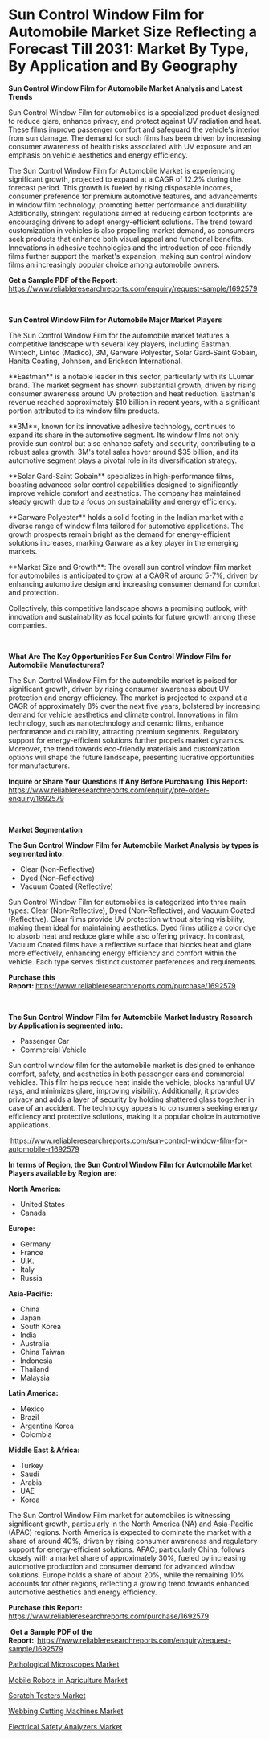 <p><h1>Sun Control Window Film for Automobile Market Size Reflecting a Forecast Till 2031: Market By Type, By Application and By Geography</h1></p><p><strong>Sun Control Window Film for Automobile Market Analysis and Latest Trends</strong></p>
<p><p>Sun Control Window Film for automobiles is a specialized product designed to reduce glare, enhance privacy, and protect against UV radiation and heat. These films improve passenger comfort and safeguard the vehicle's interior from sun damage. The demand for such films has been driven by increasing consumer awareness of health risks associated with UV exposure and an emphasis on vehicle aesthetics and energy efficiency.</p><p>The Sun Control Window Film for Automobile Market is experiencing significant growth, projected to expand at a CAGR of 12.2% during the forecast period. This growth is fueled by rising disposable incomes, consumer preference for premium automotive features, and advancements in window film technology, promoting better performance and durability. Additionally, stringent regulations aimed at reducing carbon footprints are encouraging drivers to adopt energy-efficient solutions. The trend toward customization in vehicles is also propelling market demand, as consumers seek products that enhance both visual appeal and functional benefits. Innovations in adhesive technologies and the introduction of eco-friendly films further support the market's expansion, making sun control window films an increasingly popular choice among automobile owners.</p></p>
<p><strong>Get a Sample PDF of the Report:&nbsp;</strong> <a href="https://www.reliableresearchreports.com/enquiry/request-sample/1692579?utm_campaign=1563&utm_medium=2&utm_source=Github&utm_content=ia&utm_term=20102024&utm_id=sun-control-window-film-for-automobile">https://www.reliableresearchreports.com/enquiry/request-sample/1692579</a></p>
<p>&nbsp;</p>
<p><strong>Sun Control Window Film for Automobile Major Market Players</strong></p>
<p><p>The Sun Control Window Film for the automobile market features a competitive landscape with several key players, including Eastman, Wintech, Lintec (Madico), 3M, Garware Polyester, Solar Gard-Saint Gobain, Hanita Coating, Johnson, and Erickson International.</p><p>**Eastman** is a notable leader in this sector, particularly with its LLumar brand. The market segment has shown substantial growth, driven by rising consumer awareness around UV protection and heat reduction. Eastman's revenue reached approximately $10 billion in recent years, with a significant portion attributed to its window film products.</p><p>**3M**, known for its innovative adhesive technology, continues to expand its share in the automotive segment. Its window films not only provide sun control but also enhance safety and security, contributing to a robust sales growth. 3M's total sales hover around $35 billion, and its automotive segment plays a pivotal role in its diversification strategy.</p><p>**Solar Gard-Saint Gobain** specializes in high-performance films, boasting advanced solar control capabilities designed to significantly improve vehicle comfort and aesthetics. The company has maintained steady growth due to a focus on sustainability and energy efficiency.</p><p>**Garware Polyester** holds a solid footing in the Indian market with a diverse range of window films tailored for automotive applications. The growth prospects remain bright as the demand for energy-efficient solutions increases, marking Garware as a key player in the emerging markets.</p><p>**Market Size and Growth**: The overall sun control window film market for automobiles is anticipated to grow at a CAGR of around 5-7%, driven by enhancing automotive design and increasing consumer demand for comfort and protection.</p><p>Collectively, this competitive landscape shows a promising outlook, with innovation and sustainability as focal points for future growth among these companies.</p></p>
<p>&nbsp;</p>
<p><strong>What Are The Key Opportunities For Sun Control Window Film for Automobile Manufacturers?</strong></p>
<p><p>The Sun Control Window Film for the automobile market is poised for significant growth, driven by rising consumer awareness about UV protection and energy efficiency. The market is projected to expand at a CAGR of approximately 8% over the next five years, bolstered by increasing demand for vehicle aesthetics and climate control. Innovations in film technology, such as nanotechnology and ceramic films, enhance performance and durability, attracting premium segments. Regulatory support for energy-efficient solutions further propels market dynamics. Moreover, the trend towards eco-friendly materials and customization options will shape the future landscape, presenting lucrative opportunities for manufacturers.</p></p>
<p><strong>Inquire or Share Your Questions If Any Before Purchasing This Report:</strong> <a href="https://www.reliableresearchreports.com/enquiry/pre-order-enquiry/1692579?utm_campaign=1563&utm_medium=2&utm_source=Github&utm_content=ia&utm_term=20102024&utm_id=sun-control-window-film-for-automobile">https://www.reliableresearchreports.com/enquiry/pre-order-enquiry/1692579</a></p>
<p>&nbsp;</p>
<p><strong>Market Segmentation</strong></p>
<p><strong>The Sun Control Window Film for Automobile Market Analysis by types is segmented into:</strong></p>
<p><ul><li>Clear (Non-Reflective)</li><li>Dyed (Non-Reflective)</li><li>Vacuum Coated (Reflective)</li></ul></p>
<p><p>Sun Control Window Film for automobiles is categorized into three main types: Clear (Non-Reflective), Dyed (Non-Reflective), and Vacuum Coated (Reflective). Clear films provide UV protection without altering visibility, making them ideal for maintaining aesthetics. Dyed films utilize a color dye to absorb heat and reduce glare while also offering privacy. In contrast, Vacuum Coated films have a reflective surface that blocks heat and glare more effectively, enhancing energy efficiency and comfort within the vehicle. Each type serves distinct customer preferences and requirements.</p></p>
<p><strong>Purchase this Report:&nbsp;</strong><a href="https://www.reliableresearchreports.com/purchase/1692579?utm_campaign=1563&utm_medium=2&utm_source=Github&utm_content=ia&utm_term=20102024&utm_id=sun-control-window-film-for-automobile">https://www.reliableresearchreports.com/purchase/1692579</a></p>
<p>&nbsp;</p>
<p><strong>The Sun Control Window Film for Automobile Market Industry Research by Application is segmented into:</strong></p>
<p><ul><li>Passenger Car</li><li>Commercial Vehicle</li></ul></p>
<p><p>Sun control window film for the automobile market is designed to enhance comfort, safety, and aesthetics in both passenger cars and commercial vehicles. This film helps reduce heat inside the vehicle, blocks harmful UV rays, and minimizes glare, improving visibility. Additionally, it provides privacy and adds a layer of security by holding shattered glass together in case of an accident. The technology appeals to consumers seeking energy efficiency and protective solutions, making it a popular choice in automotive applications.</p></p>
<p><a href="https://www.reliableresearchreports.com/sun-control-window-film-for-automobile-r1692579?utm_campaign=1563&utm_medium=2&utm_source=Github&utm_content=ia&utm_term=20102024&utm_id=sun-control-window-film-for-automobile">&nbsp;https://www.reliableresearchreports.com/sun-control-window-film-for-automobile-r1692579</a></p>
<p><strong>In terms of Region, the Sun Control Window Film for Automobile Market Players available by Region are:</strong></p>
<p>
    <p> <strong> North America: </strong>
        <ul>
            <li>United States</li>
            <li>Canada</li>
        </ul>
        </p> 
    <p> <strong> Europe: </strong>
        <ul>
            <li>Germany</li>
            <li>France</li>
            <li>U.K.</li>
            <li>Italy</li>
            <li>Russia</li>
        </ul>
        </p> 
    <p> <strong> Asia-Pacific: </strong>
        <ul>
            <li>China</li>
            <li>Japan</li>
            <li>South Korea</li>
            <li>India</li>
            <li>Australia</li>
            <li>China Taiwan</li>
            <li>Indonesia</li>
            <li>Thailand</li>
            <li>Malaysia</li>
        </ul>
        </p> 
    <p> <strong> Latin America: </strong>
        <ul>
            <li>Mexico</li>
            <li>Brazil</li>
            <li>Argentina Korea</li>
            <li>Colombia</li>
        </ul>
        </p> 
    <p> <strong> Middle East & Africa: </strong>
        <ul>
            <li>Turkey</li>
            <li>Saudi</li>
            <li>Arabia</li>
            <li>UAE</li>
            <li>Korea</li>
        </ul>
    </p>
    </p>
<p><p>The Sun Control Window Film market for automobiles is witnessing significant growth, particularly in the North America (NA) and Asia-Pacific (APAC) regions. North America is expected to dominate the market with a share of around 40%, driven by rising consumer awareness and regulatory support for energy-efficient solutions. APAC, particularly China, follows closely with a market share of approximately 30%, fueled by increasing automotive production and consumer demand for advanced window solutions. Europe holds a share of about 20%, while the remaining 10% accounts for other regions, reflecting a growing trend towards enhanced automotive aesthetics and energy efficiency.</p></p>
<p><strong>Purchase this Report: </strong><a href="https://www.reliableresearchreports.com/purchase/1692579?utm_campaign=1563&utm_medium=2&utm_source=Github&utm_content=ia&utm_term=20102024&utm_id=sun-control-window-film-for-automobile">https://www.reliableresearchreports.com/purchase/1692579</a></p>
<p>&nbsp;<strong>Get a Sample PDF of the Report:&nbsp;&nbsp;</strong><a href="https://www.reliableresearchreports.com/enquiry/request-sample/1692579?utm_campaign=1563&utm_medium=2&utm_source=Github&utm_content=ia&utm_term=20102024&utm_id=sun-control-window-film-for-automobile">https://www.reliableresearchreports.com/enquiry/request-sample/1692579</a></p>
<p><strong></strong></p>
<p><p><a href="https://www.linkedin.com/pulse/booming-pathological-microscopes-market-sector-analysis-xjgsc?utm_campaign=1563&utm_medium=2&utm_source=Github&utm_content=ia&utm_term=20102024&utm_id=sun-control-window-film-for-automobile">Pathological Microscopes Market</a></p><p><a href="https://www.linkedin.com/pulse/mobile-robots-agriculture-market-global-share-ranking-overall-masqc?utm_campaign=1563&utm_medium=2&utm_source=Github&utm_content=ia&utm_term=20102024&utm_id=sun-control-window-film-for-automobile">Mobile Robots in Agriculture Market</a></p><p><a href="https://www.linkedin.com/pulse/market-leaders-laggards-global-scratch-testers-trends-5xo0c?utm_campaign=1563&utm_medium=2&utm_source=Github&utm_content=ia&utm_term=20102024&utm_id=sun-control-window-film-for-automobile">Scratch Testers Market</a></p><p><a href="https://www.linkedin.com/pulse/webbing-cutting-machines-market-overview-forecast-2024-za0jc?utm_campaign=1563&utm_medium=2&utm_source=Github&utm_content=ia&utm_term=20102024&utm_id=sun-control-window-film-for-automobile">Webbing Cutting Machines Market</a></p><p><a href="https://www.linkedin.com/pulse/electrical-safety-analyzers-industry-sector-market-dynamics-j5pec?utm_campaign=1563&utm_medium=2&utm_source=Github&utm_content=ia&utm_term=20102024&utm_id=sun-control-window-film-for-automobile">Electrical Safety Analyzers Market</a></p></p>